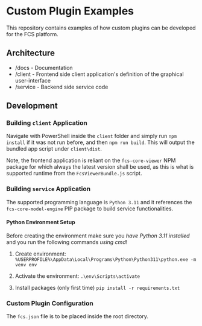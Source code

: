 # Custom Plugin Examples
This repository contains examples of how custom plugins can be developed for the FCS platform.

## Architecture
- /docs - Documentation 
- /client - Frontend side client application's definition of the graphical user-interface
- /service - Backend side service code

## Development
### Building `client` Application
Navigate with PowerShell inside the `client` folder and simply run `npm install` if it was not run before, and then `npm run build`. This will output the bundled app script under `client\dist`.

Note, the frontend application is reliant on the `fcs-core-viewer` NPM package for which always the latest version shall be used, as this is what is supported runtime from the `FcsViewerBundle.js` script.

### Building `service` Application
The supported programming language is `Python 3.11` and it references the `fcs-core-model-engine` PIP package to build service functionalities. 
#### Python Environment Setup
Before creating the environment make sure you _have Python 3.11 installed_ and you run the following commands _using cmd_!

1. Create environment:
`%USERPROFILE%\AppData\Local\Programs\Python\Python311\python.exe -m venv env`

2. Activate the environment:
`.\env\Scripts\activate`

3. Install packages (only first time)
`pip install -r requirements.txt`

### Custom Plugin Configuration
The `fcs.json` file is to be placed inside the root directory. 